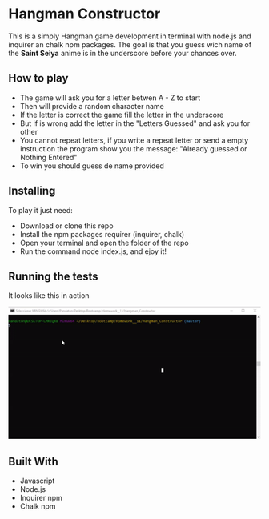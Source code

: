 # Hangman Constructor

This is a simply Hangman game development in terminal with node.js and inquirer an chalk npm packages. The goal is that you guess wich name of the **Saint Seiya** anime is in the underscore before your chances over.

## How to play

* The game will ask you for a letter betwen A - Z to start
* Then will provide a random character name
* If the letter is correct the game fill the letter in the underscore
* But if is wrong add the letter in the "Letters Guessed" and ask you for other
* You cannot repeat letters, if you write a repeat letter or send a empty instruction the program show you the message: "Already guessed or Nothing Entered"
* To win you should guess de name provided

## Installing
To play it just need:
* Download or clone this repo 
* Install the npm packages requirer (inquirer, chalk)
* Open your terminal and open the folder of the repo
* Run the command node index.js, and ejoy it!

## Running the tests
It looks like this in action

![](./images/Hangman.gif)

## Built With
* Javascript
* Node.js
* Inquirer npm
* Chalk npm